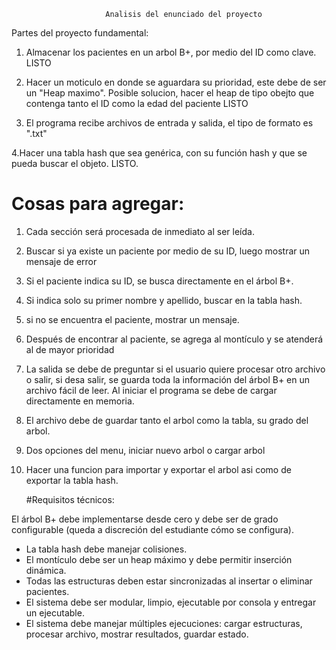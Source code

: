                          Analisis del enunciado del proyecto


Partes del proyecto fundamental:

1. Almacenar los pacientes en un arbol B+, por medio del ID como clave. LISTO

2. Hacer un moticulo en donde se aguardara su prioridad, este debe de ser un "Heap maximo". Posible solucion, hacer el heap de tipo obejto que contenga tanto el ID como la edad del paciente LISTO

3. El programa recibe archivos de entrada y salida, el tipo de formato es ".txt" 

4.Hacer una tabla hash que sea genérica, con su función hash y que se pueda buscar el objeto. LISTO.

   # Cosas para agregar:

1. Cada sección será procesada de inmediato al ser leída.

2. Buscar si ya existe un paciente por medio de su ID, luego mostrar un mensaje de error 

3. Si el paciente indica su ID, se busca directamente en el árbol B+.

4. Si indica solo su primer nombre y apellido, buscar en la tabla hash.

5. si no se encuentra el paciente, mostrar un mensaje.

6. Después de encontrar al paciente, se agrega al montículo y se atenderá al de mayor prioridad

7. La salida se debe de preguntar si el usuario quiere procesar otro archivo o salir, si desa salir, se guarda toda la información del árbol B+ en un archivo fácil de leer. Al iniciar el programa se debe de cargar directamente en memoria.

8. El archivo debe de guardar tanto el arbol como la tabla, su grado del arbol.

9. Dos opciones del menu, iniciar nuevo arbol o cargar arbol

10. Hacer una funcion para importar y exportar el arbol asi como de exportar la tabla hash.

    #Requisitos técnicos:

 El árbol B+ debe implementarse desde cero y debe ser de grado configurable (queda
a discreción del estudiante cómo se configura).
- La tabla hash debe manejar colisiones.
- El montículo debe ser un heap máximo y debe permitir inserción dinámica.
- Todas las estructuras deben estar sincronizadas al insertar o eliminar pacientes.
- El sistema debe ser modular, limpio, ejecutable por consola y entregar un
ejecutable.
- El sistema debe manejar múltiples ejecuciones: cargar estructuras, procesar archivo, mostrar resultados, guardar estado.
